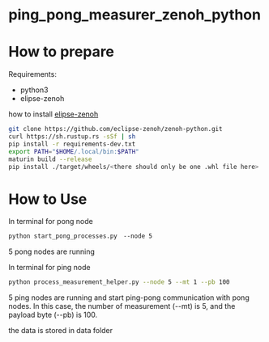 # ping_pong_measurer_zenoh_python

# How to prepare

Requirements:
- python3
- elipse-zenoh

how to install [elipse-zenoh](https://github.com/eclipse-zenoh/zenoh-python)
```bash
git clone https://github.com/eclipse-zenoh/zenoh-python.git
curl https://sh.rustup.rs -sSf | sh
pip install -r requirements-dev.txt
export PATH="$HOME/.local/bin:$PATH"
maturin build --release
pip install ./target/wheels/<there should only be one .whl file here>
```

# How to Use

In terminal for pong node
```bash
python start_pong_processes.py　--node 5
```
5 pong nodes are running

In terminal for ping node
```bash
python process_measurement_helper.py --node 5 --mt 1 --pb 100
```
5 ping nodes are running and start ping-pong communication with pong nodes.
In this case, the number of measurement (--mt) is 5, and the payload byte (--pb) is 100.

the data is stored in data folder


